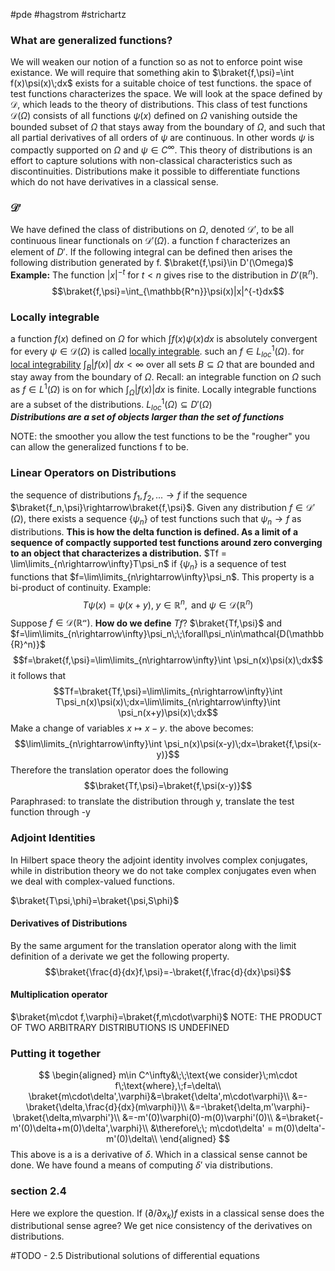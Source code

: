 #pde #hagstrom #strichartz 

### What are generalized functions?
We will weaken our notion of a function so as not to enforce point wise existance. We will require that something akin to $\braket{f,\psi}=\int f(x)\psi(x)\;dx$ exists for a suitable choice of test functions. the space of test functions characterizes the space. We will look at the space defined by $\mathcal{D}$, which leads to the theory of distributions. This class of test functions $\mathcal{D}(\Omega)$ consists of all functions $\psi(x)$ defined on $\Omega$ vanishing outside the bounded subset of $\Omega$ that stays away from the boundary of $\Omega$, and such that all partial derivatives of all orders of $\psi$ are continuous. In other words $\psi$ is compactly supported on $\Omega$ and $\psi\in C^{\infty}$. This theory of distributions is an effort to capture solutions with non-classical characteristics such as discontinuities. Distributions make it possible to differentiate functions which do not have derivatives in a classical sense.
### $\mathcal{D'}$
We have defined the class of distributions on $\Omega$, denoted $\mathcal{D}'$, to be all continuous linear functionals on $\mathcal{D}'(\Omega)$. a function f characterizes an element of $D'$.   If the following integral can be defined then arises the following distribution generated by f. $\braket{f,\psi}\in D'(\Omega)$   
**Example:** The function $|x|^{-t}$ for $t<n$ gives rise to the distribution in $D'(\mathbb{R}^n)$. 
$$\braket{f,\psi}=\int_{\mathbb{R^n}}\psi(x)|x|^{-t}dx$$

### Locally integrable
a function $f(x)$ defined on $\Omega$ for which $\int f(x)\psi(x) dx$ is absolutely convergent for every $\psi\in\mathcal{D}(\Omega)$ is called <u>locally integrable</u>. such an $f\in L_{loc}^1(\Omega)$. 
for <u>local integrability</u>  $\int_B|f(x)|\;dx<\infty$ over all sets $B\subseteq\Omega$ that are bounded and stay away from the boundary of $\Omega$. 
Recall: an integrable function on $\Omega$ such as $f\in L^1(\Omega)$ is on for which $\int_{\Omega} |f(x)|dx$  is finite.  Locally integrable functions are a subset of the distributions. $L_{loc}^1(\Omega)\subseteq D'(\Omega)$  
***Distributions are a set of objects larger than the set of functions***

NOTE: the smoother you allow the test functions to be the "rougher" you can allow the generalized functions f to be. 

### Linear Operators on Distributions
the sequence of distributions $f_1,f_2,...\rightarrow f$ if the sequence $\braket{f_n,\psi}\rightarrow\braket{f,\psi}$. 
Given any distribution $f\in\mathcal{D}'(\Omega)$, there exists a sequence $\{\psi_n\}$ of test functions such that $\psi_n\rightarrow f$ as distributions. 
**This is how the delta function is defined. As a limit of a sequence of compactly supported test functions around zero converging to an object that characterizes a distribution.**
$Tf = \lim\limits_{n\rightarrow\infty}T\psi_n$ if $\{\psi_n\}$ is a sequence of test functions that $f=\lim\limits_{n\rightarrow\infty}\psi_n$. This property is a bi-product of continuity. 
Example:
$$T\psi(x)=\psi(x+y),\;y\in\mathbb{R}^n, \text{ and }\psi\in\mathcal{D}(\mathbb{R}^n)$$ 
Suppose $f\in\mathcal{D(\mathbb{R}^n)}$. **How do we define** $Tf$? 
$\braket{Tf,\psi}$ and $f=\lim\limits_{n\rightarrow\infty}\psi_n\;\;\forall\psi_n\in\mathcal{D(\mathbb{R}^n)}$    
$$f=\braket{f,\psi}=\lim\limits_{n\rightarrow\infty}\int \psi_n(x)\psi(x)\;dx$$
it follows that
$$Tf=\braket{Tf,\psi}=\lim\limits_{n\rightarrow\infty}\int T\psi_n(x)\psi(x)\;dx=\lim\limits_{n\rightarrow\infty}\int \psi_n(x+y)\psi(x)\;dx$$
Make a change of variables $x\mapsto x-y$. the above becomes:
$$\lim\limits_{n\rightarrow\infty}\int \psi_n(x)\psi(x-y)\;dx=\braket{f,\psi(x-y)}$$ 
Therefore the translation operator does the following
$$\braket{Tf,\psi}=\braket{f,\psi(x-y)}$$ Paraphrased: to translate the distribution through y, translate the test function through -y
### Adjoint Identities
In Hilbert space theory the adjoint identity involves complex conjugates, while in distribution theory we do not take complex conjugates even when we deal with complex-valued functions.

$\braket{T\psi,\phi}=\braket{\psi,S\phi}$ 

#### Derivatives of Distributions
By the same argument for the translation operator along with the limit definition of a derivate we get the following property. 
$$\braket{\frac{d}{dx}f,\psi}=-\braket{f,\frac{d}{dx}\psi}$$

#### Multiplication operator
$\braket{m\cdot f,\varphi}=\braket{f,m\cdot\varphi}$
NOTE: THE PRODUCT OF TWO ARBITRARY DISTRIBUTIONS IS UNDEFINED

### Putting it together
$$
\begin{aligned}
m\in C^\infty&\;\;\text{we consider}\;m\cdot f\;\text{where},\;f=\delta\\
\braket{m\cdot\delta',\varphi}&=\braket{\delta',m\cdot\varphi}\\
&=-\braket{\delta,\frac{d}{dx}(m\varphi)}\\
&=-\braket{\delta,m'\varphi}-\braket{\delta,m\varphi'}\\
&=-m'(0)\varphi(0)-m(0)\varphi'(0)\\
&=\braket{-m'(0)\delta+m(0)\delta',\varphi}\\
&\therefore\;\; m\cdot\delta' = m(0)\delta'-m'(0)\delta\\
\end{aligned}
$$
This above is a is a derivative of $\delta$. Which in a classical sense cannot be done. We have found a means of computing $\delta'$ via distributions.

### section 2.4
Here we explore the question. If $(\partial/\partial x_k)f$ exists in a classical sense does the distributional sense agree? We get nice consistency of the derivatives on distributions.

#TODO  - 2.5 Distributional solutions of differential equations

